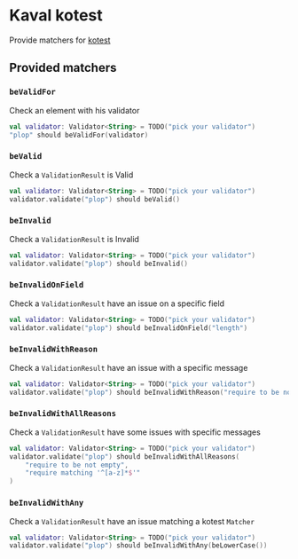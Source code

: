 # Kaval kotest

Provide matchers for [kotest](https://github.com/kotest/kotest)

## Provided matchers

### `beValidFor`

Check an element with his validator

```kotlin
val validator: Validator<String> = TODO("pick your validator")
"plop" should beValidFor(validator)
```

### `beValid`

Check a `ValidationResult` is Valid

```kotlin
val validator: Validator<String> = TODO("pick your validator")
validator.validate("plop") should beValid()
```

### `beInvalid`

Check a `ValidationResult` is Invalid

```kotlin
val validator: Validator<String> = TODO("pick your validator")
validator.validate("plop") should beInvalid()
```

### `beInvalidOnField`

Check a `ValidationResult` have an issue on a specific field

```kotlin
val validator: Validator<String> = TODO("pick your validator")
validator.validate("plop") should beInvalidOnField("length")
```

### `beInvalidWithReason`

Check a `ValidationResult` have an issue with a specific message

```kotlin
val validator: Validator<String> = TODO("pick your validator")
validator.validate("plop") should beInvalidWithReason("require to be not empty")
```

### `beInvalidWithAllReasons`

Check a `ValidationResult` have some issues with specific messages

```kotlin
val validator: Validator<String> = TODO("pick your validator")
validator.validate("plop") should beInvalidWithAllReasons(
    "require to be not empty",
    "require matching '^[a-z]*$'"
)
```

### `beInvalidWithAny`

Check a `ValidationResult` have an issue matching a kotest `Matcher`

```kotlin
val validator: Validator<String> = TODO("pick your validator")
validator.validate("plop") should beInvalidWithAny(beLowerCase())
```
